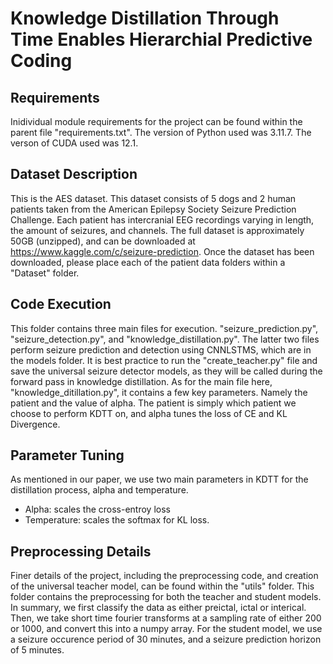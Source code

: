 # Knowledge Distillation Through Time Enables Hierarchial Predictive Coding #

## Requirements ## 

Inidividual module requirements for the project can be found within the parent file "requirements.txt". The version of Python used was 3.11.7. The verson of CUDA used was 12.1.

## Dataset Description ##

This is the AES dataset. This dataset consists of 5 dogs and 2 human patients taken from the American Epilepsy Society Seizure Prediction Challenge. Each patient has intercranial EEG recordings varying in length, the amount of seizures, and channels. The full dataset is approximately 50GB (unzipped), and can be downloaded at https://www.kaggle.com/c/seizure-prediction. Once the dataset has been downloaded, please place each of the patient data folders within a "Dataset" folder. 

## Code Execution ##

This folder contains three main files for execution. "seizure_prediction.py", "seizure_detection.py", and "knowledge_distillation.py". The latter two files perform seizure prediction and detection using CNNLSTMS, which are in the models folder. It is best practice to run the "create_teacher.py" file and save the universal seizure detector models, as they will be called during the forward pass in knowledge distillation. As for the main file here, "knowledge_ditillation.py", it contains a few key parameters. Namely the patient and the value of alpha. The patient is simply which patient we choose to perform KDTT on, and alpha tunes the loss of CE and KL Divergence. 

## Parameter Tuning ## 

As mentioned in our paper, we use two main parameters in KDTT for the distillation process, alpha and temperature. 
* Alpha: scales the cross-entroy loss
* Temperature: scales the softmax for KL loss. 

## Preprocessing Details ##

Finer details of the project, including the preprocessing code, and creation of the universal teacher model, can be found within the "utils" folder. This folder contains the preprocessing for both the teacher and student models. In summary, we first classify the data as either preictal, ictal or interical. Then, we take short time fourier transforms at a sampling rate of either 200 or 1000, and convert this into a numpy array. For the student model, we use a seizure occurence period of 30 minutes, and a seizure prediction horizon of 5 minutes.